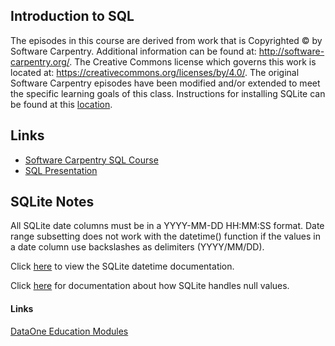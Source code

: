 ## Introduction to SQL

The episodes in this course are derived from work that is Copyrighted © by Software Carpentry.  Additional information can be
found at: http://software-carpentry.org/.  The Creative Commons license which governs this work is located at:
https://creativecommons.org/licenses/by/4.0/.  The original Software Carpentry episodes have been modified and/or extended to meet the specific learning goals of this class.  Instructions for installing SQLite can be found at this [location](http://johnatten.com/2014/12/07/installing-and-using-sqlite-on-windows/).
  
## Links

- [Software Carpentry SQL Course](https://github.com/swcarpentry/sql-novice-survey) 
- [SQL Presentation](https://github.com/danielsmaxwell/presentations/tree/master/_sql)

## SQLite Notes

All SQLite date columns must be in a YYYY-MM-DD HH:MM:SS format.  Date range subsetting does not work with the datetime() function if the values in a date column use backslashes as delimiters (YYYY/MM/DD).  

Click [here](https://www.sqlite.org/lang_datefunc.html) to view the SQLite datetime documentation.

Click [here](https://stackoverflow.com/questions/43893128/blank-values-returns-when-using-greater-than-operator-in-sqlite) for documentation about how SQLite handles null values.

#### Links
[DataOne Education Modules](https://www.dataone.org/education-modules)

